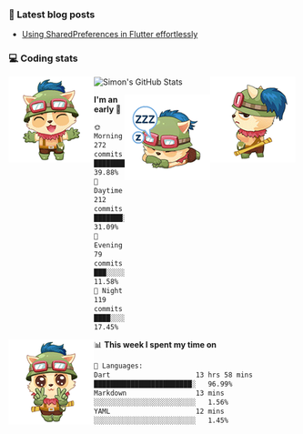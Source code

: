 ### 📘 Latest blog posts

<!-- BLOG-POST-LIST:START -->
- [Using SharedPreferences in Flutter effortlessly](https://dev.to/simonpham/using-sharedpreferences-in-flutter-effortlessly-3e29)
<!-- BLOG-POST-LIST:END -->

### 💻 Coding stats
<img align="right" src="https://raw.githubusercontent.com/simonpham/simonpham/master/assets/images/6kiur.gif" >


<img align="left" src="https://raw.githubusercontent.com/simonpham/simonpham/master/assets/images/5kiur.gif" >

![Simon's GitHub Stats](https://github-readme-stats-blue.vercel.app/api?username=simonpham)

<img align="right" src="https://raw.githubusercontent.com/simonpham/simonpham/master/assets/images/4kiur.gif" >

<!--START_SECTION:waka-->
**I'm an early 🐤** 

```text
🌞 Morning    272 commits    ██████████░░░░░░░░░░░░░░░   39.88% 
🌆 Daytime    212 commits    ███████░░░░░░░░░░░░░░░░░░   31.09% 
🌃 Evening    79 commits     ███░░░░░░░░░░░░░░░░░░░░░░   11.58% 
🌙 Night      119 commits    ████░░░░░░░░░░░░░░░░░░░░░   17.45%

```


<img align="left" src="https://raw.githubusercontent.com/simonpham/simonpham/master/assets/images/19kiur.gif" >

📊 **This week I spent my time on** 

```text
💬 Languages: 
Dart                     13 hrs 58 mins      ████████████████████████░   96.99% 
Markdown                 13 mins             ░░░░░░░░░░░░░░░░░░░░░░░░░   1.56% 
YAML                     12 mins             ░░░░░░░░░░░░░░░░░░░░░░░░░   1.45%

```


<!--END_SECTION:waka-->
